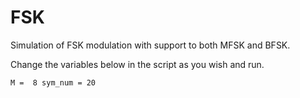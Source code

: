 # FSK
Simulation of FSK modulation with support to both MFSK and BFSK.

Change the variables below in the script as you wish and run.

`M =  8
sym_num = 20`
